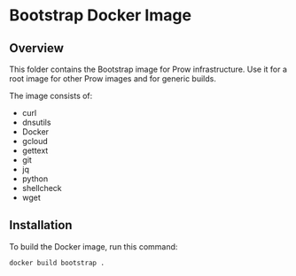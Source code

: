 # Bootstrap Docker Image

## Overview

This folder contains the Bootstrap image for Prow infrastructure. Use it for a root image for other Prow images and for generic builds.

The image consists of:

- curl
- dnsutils
- Docker
- gcloud
- gettext
- git
- jq
- python
- shellcheck
- wget

## Installation

To build the Docker image, run this command:

```bash
docker build bootstrap .
```
